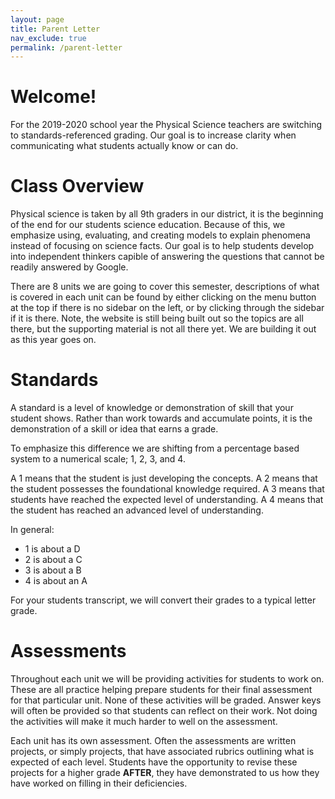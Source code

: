 ```yaml
---
layout: page
title: Parent Letter
nav_exclude: true
permalink: /parent-letter
---
```

# Welcome!
For the 2019-2020 school year the Physical Science teachers are switching to standards-referenced grading.
Our goal is to increase clarity when communicating what students actually know or can do.

# Class Overview
Physical science is taken by all 9th graders in our district, it is the beginning of the end for our students science education.
Because of this, we emphasize using, evaluating, and creating models to explain phenomena instead of focusing on science facts.
Our goal is to help students develop into independent thinkers capible of answering the questions that cannot be readily answered by Google.

There are 8 units we are going to cover this semester, descriptions of what is covered in each unit can be found by either clicking on the menu button at the top if there is no sidebar on the left, or by clicking through the sidebar if it is there.
Note, the website is still being built out so the topics are all there, but the supporting material is not all there yet.
We are building it out as this year goes on.


# Standards
A standard is a level of knowledge or demonstration of skill that your student shows.
Rather than work towards and accumulate points, it is the demonstration of a skill or idea that earns a grade.

To emphasize this difference we are shifting from a percentage based system to a numerical scale; 1, 2, 3, and 4.

A 1 means that the student is just developing the concepts.
A 2 means that the student possesses the foundational knowledge required.
A 3 means that students have reached the expected level of understanding.
A 4 means that the student has reached an advanced level of understanding.

In general:
  * 1 is about a D
  * 2 is about a C
  * 3 is about a B
  * 4 is about an A

For your students transcript, we will convert their grades to a typical letter grade.

# Assessments
Throughout each unit we will be providing activities for students to work on.
These are all practice helping prepare students for their final assessment for that particular unit.
None of these activities will be graded.
Answer keys will often be provided so that students can reflect on their work.
Not doing the activities will make it much harder to well on the assessment.

Each unit has its own assessment.
Often the assessments are written projects, or simply projects, that have associated rubrics outlining what is expected of each level.
Students have the opportunity to revise these projects for a higher grade **AFTER**, they have demonstrated to us how they have worked on filling in their deficiencies.